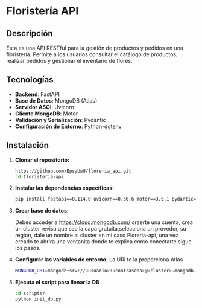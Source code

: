 # Floristería API

## Descripción

Esta es una API RESTful para la gestión de productos y pedidos en una floristería. Permite a los usuarios consultar el catálogo de productos, realizar pedidos y gestionar el inventario de flores.

## Tecnologías

- **Backend**: FastAPI
- **Base de Datos**: MongoDB (Atlas)
- **Servidor ASGI**: Uvicorn
- **Cliente MongoDB**: Motor
- **Validación y Serialización**: Pydantic
- **Configuración de Entorno**: Python-dotenv

## Instalación

1. **Clonar el repositorio:**

   ```bash
   https://github.com/EpsyUwU/floreria_api.git
   cd floristeria-api
   
2. **Instalar las dependencias específicas:**

    ```bash
    pip install fastapi==0.114.0 uvicorn==0.30.6 motor==3.5.1 pydantic==2.9.0 python-dotenv==1.0.1 pymongo==4.8.0
   
3. **Crear base de datos:**


   Debes acceder a https://cloud.mongodb.com/ craerte una cuenta, crea un cluster revisa que sea la capa gratuita,selecciona un provedor, su region, dale un nombre al cluster en mi caso Floreria-api, una vez creado te abrira una ventanita donde te explica como conectarte sigue los pasos.


4. **Configurar las variables de entorno:**
   La URI te la proporciona Atlas
    ```bash
    MONGODB_URI=mongodb+srv://<usuario>:<contrasena>@<cluster>.mongodb.net/?retryWrites=true&w=majority&appName=<nombre_db>

5. **Ejecuta el script para llenar la DB**
   
   ```bash
   cd scripts/
   python init_db.py

    

